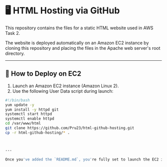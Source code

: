 # 🖥️ HTML Hosting via GitHub

This repository contains the files for a static HTML website used in AWS Task 2.

The website is deployed automatically on an Amazon EC2 instance by cloning this repository and placing the files in the Apache web server's root directory.

---

## 🚀 How to Deploy on EC2

1. Launch an Amazon EC2 instance (Amazon Linux 2).
2. Use the following User Data script during launch:

```bash
#!/bin/bash
yum update -y
yum install -y httpd git
systemctl start httpd
systemctl enable httpd
cd /var/www/html
git clone https://github.com/Pru23/html-github-hosting.git
cp -r html-github-hosting/* .



---

Once you've added the `README.md`, you're fully set to launch the EC2 instance with this repo. Want me to walk you through the EC2 launch again for Task 2 with this script?
